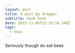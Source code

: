 ```yaml
---
layout: post
title: A post by draggor
subtitle: honk honk
date: 2023-11-06T22:23:14.540Z
tags:
  - news
---
```

Seriously though do eat bees